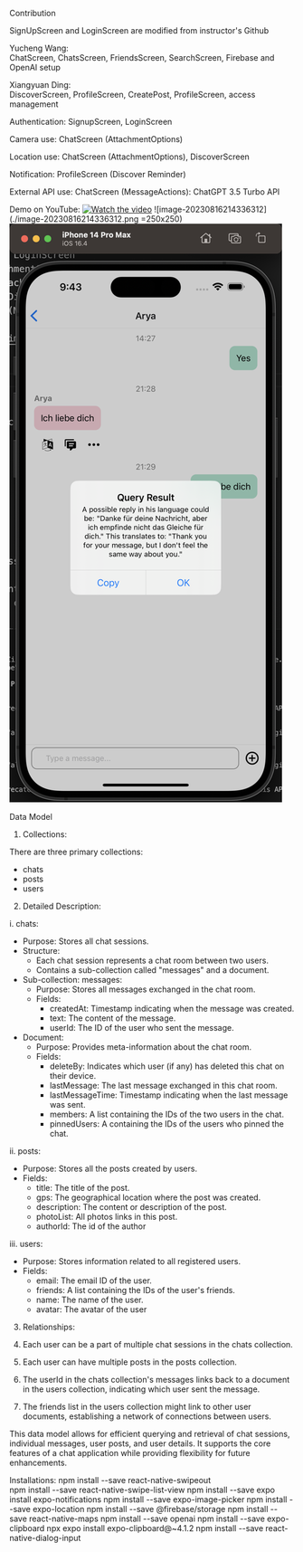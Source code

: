 Contribution

SignUpScreen and LoginScreen are modified from instructor's Github

Yucheng Wang:  
ChatScreen, ChatsScreen, FriendsScreen, SearchScreen, Firebase and OpenAI setup

Xiangyuan Ding:  
DiscoverScreen, ProfileScreen, CreatePost, ProfileScreen, access management

Authentication: SignupScreen, LoginScreen

Camera use: ChatScreen (AttachmentOptions)

Location use: ChatScreen (AttachmentOptions), DiscoverScreen

Notification: ProfileScreen (Discover Reminder)

External API use: ChatScreen (MessageActions): ChatGPT 3.5 Turbo API  

Demo on YouTube:
[![Watch the video](https://img.youtube.com/vi/Ls5VPxbneDI/maxresdefault.jpg)](https://www.youtube.com/watch?v=Ls5VPxbneDI)
![image-20230816214336312](./image-20230816214336312.png =250x250)
![image-20230816214407187](./image-20230816214407187.png)

Data Model

1. Collections:

There are three primary collections:

- chats
- posts
- users

2. Detailed Description:

  i. chats:

- Purpose: Stores all chat sessions.
- Structure:
  - Each chat session represents a chat room between two users.
  - Contains a sub-collection called "messages" and a document.
- Sub-collection: messages:
  - Purpose: Stores all messages exchanged in the chat room.
  - Fields:
    - createdAt: Timestamp indicating when the message was created.
    - text: The content of the message.
    - userId: The ID of the user who sent the message.
- Document:
  - Purpose: Provides meta-information about the chat room.
  - Fields:
    - deleteBy: Indicates which user (if any) has deleted this chat on their device.
    - lastMessage: The last message exchanged in this chat room.
    - lastMessageTime: Timestamp indicating when the last message was sent.
    - members: A list containing the IDs of the two users in the chat.
    - pinnedUsers: A containing the IDs of the users who pinned the chat.

 ii. posts:

- Purpose: Stores all the posts created by users.
- Fields:
  - title: The title of the post.
  - gps: The geographical location where the post was created.
  - description: The content or description of the post.
  - photoList: All photos links in this post.
  - authorId: The id of the author

 iii. users:

- Purpose: Stores information related to all registered users.
- Fields:
  - email: The email ID of the user.
  - friends: A list containing the IDs of the user's friends.
  - name: The name of the user.
  - avatar: The avatar of the user

3. Relationships:

1. Each user can be a part of multiple chat sessions in the chats collection.
2. Each user can have multiple posts in the posts collection.
3. The userId in the chats collection's messages links back to a document in the users collection, indicating which user sent the message.
4. The friends list in the users collection might link to other user documents, establishing a network of connections between users.

This data model allows for efficient querying and retrieval of chat sessions, individual messages, user posts, and user details. It supports the core features of a chat application while providing flexibility for future enhancements.

Installations:
npm install --save react-native-swipeout   
npm install --save react-native-swipe-list-view
npm install --save expo install expo-notifications
npm install --save expo-image-picker
npm install --save expo-location
npm install --save @firebase/storage
npm install --save react-native-maps
npm install --save openai
npm install --save expo-clipboard
npx expo install expo-clipboard@~4.1.2
npm install --save react-native-dialog-input
